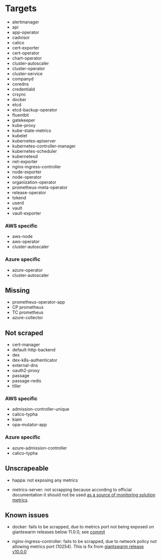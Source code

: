 # Targets

- alertmanager
- api
- app-operator
- cadvisor
- calico
- cert-exporter
- cert-operator
- chart-operator
- cluster-autoscaler
- cluster-operator
- cluster-service
- companyd
- coredns
- credentiald
- crsync
- docker
- etcd
- etcd-backup-operator
- fluentbit
- gatekeeper
- kube-proxy
- kube-state-metrics
- kubelet
- kubernetes-apiserver
- kubernetes-controller-manager
- kubernetes-scheduler
- kubernetesd
- net-exporter
- nginx-ingress-controller
- node-exporter
- node-operator
- organization-operator
- prometheus-meta-operator
- release-operator
- tokend
- userd
- vault
- vault-exporter

### AWS specific

- aws-node
- aws-operator
- cluster-autoscaler

### Azure specific

- azure-operator
- cluster-autoscaler

## Missing

- prometheus-operator-app
- CP prometheus
- TC prometheus
- azure-collector

## Not scraped

- cert-manager
- default-http-backend
- dex
- dex-k8s-authenticator
- external-dns
- oauth2-proxy
- passage
- passage-redis
- tiller

### AWS specific

- admission-controller-unique
- calico-typha
- kiam
- opa-mutator-app

### Azure specific

- azure-admission-controller
- calico-typha

## Unscrapeable

* happa: not exposing any metrics

* metrics-server: not scrapping because according to official documentation it should not be used [as a source of monitoring solution metrics](https://github.com/kubernetes-sigs/metrics-server#kubernetes-metrics-server).

## Known issues

* docker: fails to be scrapped, due to metrics port not being exposed on giantswarm releases below 11.0.0, see [commit](https://github.com/giantswarm/k8scloudconfig/commit/6ecc07e665c3e854dfa8be102a8c6446d1d9dc3c#diff-be6122463e3fe598d118a80e09254d3d)

* nginx-ingress-controller: fails to be scrapped, due to network policy not allowing metrics port (10254). This is fix from [giantswarm release v10.0.0](https://github.com/giantswarm/releases/tree/master/aws/archived/v10.1.0)
